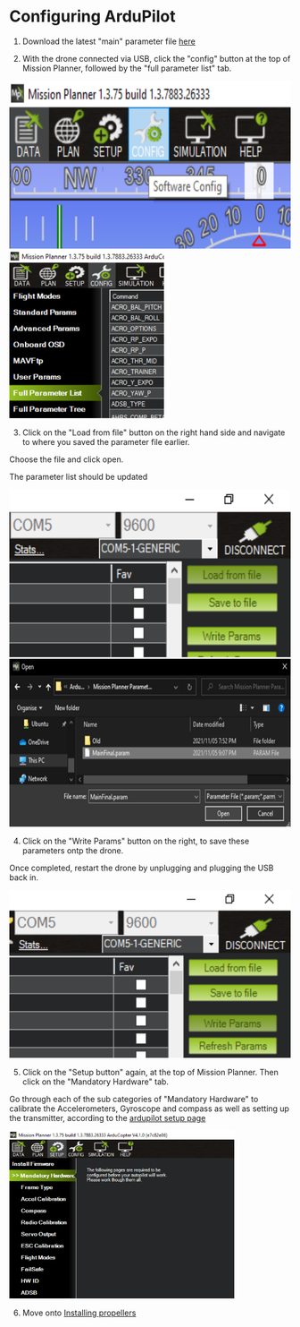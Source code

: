 # Configuring ArduPilot

1. Download the latest "main" parameter file [here](/./Software/ArduCopter-4.1%20Custom/Mission%20Planner%20Parameters/)

2. With the drone connected via USB, click the "config" button at the top of Mission Planner, followed by the "full parameter list" tab.

<img src="/./Images/Instructions/config.png" height="300"> <img src="/./Images/Instructions/param.png" height="300">

3. Click on the "Load from file" button on the right hand side and navigate to where you saved the parameter file earlier.

Choose the file and click open.

The parameter list should be updated

<img src="/./Images/Instructions/load.png" height="300"> <img src="/./Images/Instructions/open2.png" height="300">

4. Click on the "Write Params" button on the right, to save these parameters ontp the drone.

Once completed, restart the drone by unplugging and plugging the USB back in.

<img src="/./Images/Instructions/write.png" height="300">

5. Click on the "Setup button" again, at the top of Mission Planner. Then click on the "Mandatory Hardware" tab. 

Go through each of the sub categories of "Mandatory Hardware" to calibrate the Accelerometers, Gyroscope and compass as well as setting up the transmitter, according to the [ardupilot setup page](https://ardupilot.org/copter/docs/configuring-hardware.html)

<img src="/./Images/Instructions/mandatory.png" height="300">

6. Move onto [Installing propellers](./props.md)
